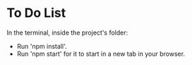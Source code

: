 # To Do List

In the terminal, inside the project's folder:
- Run 'npm install'.
- Run 'npm start' for it to start in a new tab in your browser.
